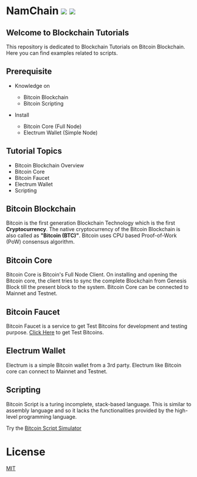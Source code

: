 # NamChain ![](https://img.shields.io/badge/Project-Nam-ff69b4.svg) ![](https://img.shields.io/badge/madeby-Ramaguru-blue.svg)

## Welcome to Blockchain Tutorials

This repository is dedicated to Blockchain Tutorials on Bitcoin Blockchain. Here you can find examples related to scripts.

## Prerequisite
- Knowledge on 
    - Bitcoin Blockchain
    - Bitcoin Scripting
    
 - Install
    - Bitcoin Core (Full Node)
    - Electrum Wallet (Simple Node)
    
## Tutorial Topics
  - Bitcoin Blockchain Overview
  - Bitcoin Core
  - Bitcoin Faucet
  - Electrum Wallet 
  - Scripting
          
## Bitcoin Blockchain

Bitcoin is the first generation Blockchain Technology which is the first **Cryptocurrency**.  The native cryptocurrency of the Bitcoin Blockchain is also called as **"Bitcoin (BTC)"**. Bitcoin uses CPU based Proof-of-Work (PoW) consensus algorithm. 

## Bitcoin Core 

Bitcoin Core is Bitcoin's Full Node Client. On installing and opening the Bitcoin core, the client tries to sync the complete Blockchain from Genesis Block till the present block to the system. Bitcoin Core can be connected to Mainnet and Testnet.

## Bitcoin Faucet  

Bitcoin Faucet is a service to get Test Bitcoins for development and testing purpose. [Click Here](https://testnet-faucet.mempool.co/) to get Test Bitcoins.

## Electrum Wallet  

Electrum is a simple Bitcoin wallet from a 3rd party. Electrum like Bitcoin core can connect to Mainnet and Testnet.

## Scripting

Bitcoin Script is a turing incomplete, stack-based language. This is similar to assembly language and so it lacks the functionalities provided by the high-level programming language. 

Try the [Bitcoin Script Simulator](https://siminchen.github.io/bitcoinIDE/build/editor.html)

# License

[MIT](https://github.com/ramagururadhakrishnan/NamChain/blob/master/MIT)
